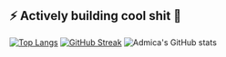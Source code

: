 ## ⚡ Actively building cool shit 👋
[![Top Langs](https://github-readme-stats.vercel.app/api/top-langs/?username=admica)](https://github.com/anuraghazra/github-readme-stats)
[![GitHub Streak](https://github-readme-streak-stats-chi-sage.vercel.app?user=admica&theme=highcontrast&border_radius=4.2&date_format=M%20j%5B%2C%20Y%5D&card_width=460&card_height=195)](https://git.io/streak-stats)
![Admica's GitHub stats](https://github-readme-stats.vercel.app/api?username=admica&show_icons=true&theme=transparent&hide=prs)
